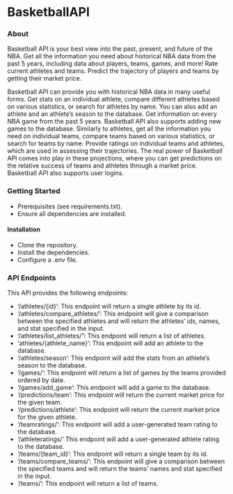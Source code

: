 # BasketballAPI

### About
Basketball API is your best view into the past, present, and future of the NBA. Get all the information you need about historical NBA data from the past 5 years, including data about players, teams, games, and more! Rate current athletes and teams. Predict the trajectory of players and teams by getting their market price.

Basketball API can provide you with historical NBA data in many useful forms. Get stats on an individual athlete, compare different athletes based on various statistics, or search for athletes by name. You can also add an athlete and an athlete’s season to the database. Get information on every NBA game from the past 5 years. Basketball API also supports adding new games to the database. Similarly to athletes, get all the information you need on individual teams, compare teams based on various statistics, or search for teams by name. Provide ratings on individual teams and athletes, which are used in assessing their trajectories. The real power of Basketball API comes into play in these projections, where you can get predictions on the relative success of teams and athletes through a market price. Basketball API also supports user logins.

### Getting Started 
- Prerequisites (see requirements.txt).
- Ensure all dependencies are installed.
#### Installation 
- Clone the repository.
- Install the dependencies.
- Configure a .env file.

### API Endpoints

This API provides the following endpoints:
- ‘/athletes/{id}’: This endpoint will return a single athlete by its id.
- ‘/athletes/compare_athletes/’: This endpoint will give a comparison between the specified athletes and will return the athletes’ ids, names, and stat specified in the input.
- ‘/athletes/list_athletes/”: This endpoint will return a list of athletes.
- ‘athletes/{athlete_name}’: This endpoint will add an athlete to the database.
- ‘/athletes/season’: This endpoint will add the stats from an athlete’s season to the database.
- ‘/games/’: This endpoint will return a list of games by the teams provided ordered by date.
- ‘/games/add_game’: This endpoint will add a game to the database.
- ‘/predictions/team’: This endpoint will return the current market price for the given team.
- ‘/predictions/athlete’: This endpoint will return the current market price for the given athlete.
- ‘/teamratings/’: This endpoint will add a user-generated team rating to the database.
- ‘/athleteratings/’ This endpoint will add a user-generated athlete rating to the database.
- ‘/teams/{team_id}’: This endpoint will return a single team by its id.
- ‘/teams/compare_teams/’: This endpoint will give a comparison between the specified teams and will return the teams’ names and stat specified in the input.
- ‘/teams/’: This endpoint will return a list of teams.
